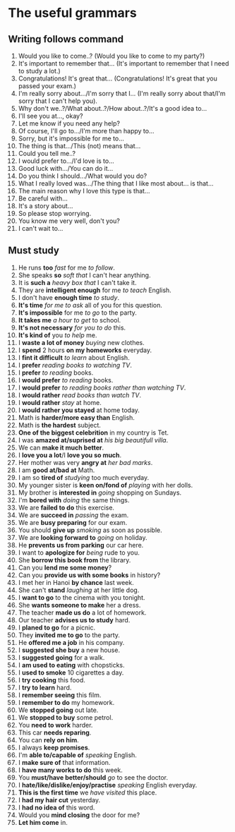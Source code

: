 # The useful grammars

## Writing follows command

1. Would you like to come..? (Would you like to come to my party?)
1. It's important to remember that... (It's important to remember that I need to study a lot.)
1. Congratulations! It's great that... (Congratulations! It's great that you passed your exam.)
1. I'm really sorry about.../I'm sorry that I... (I'm really sorry about that/I'm sorry that I can't help you).
1. Why don't we..?/What about..?/How about..?/It's a good idea to...
1. I'll see you at..., okay?
1. Let me know if you need any help?
1. Of course, I'll go to.../I'm more than happy to...
1. Sorry, but it's impossible for me to...
1. The thing is that.../This (not) means that...
1. Could you tell me..?
1. I would prefer to.../I'd love is to...
1. Good luck with.../You can do it...
1. Do you think I should.../What would you do?
1. What I really loved was.../The thing that I like most about... is that...
1. The main reason why I love this type is that...
1. Be careful with...
1. It's a story about...
1. So please stop worrying.
1. You know me very well, don't you?
1. I can't wait to...

## Must study

1. He runs **too** *fast* for me *to follow*.
1. She speaks **so** *soft that* I can't hear anything.
1. It is **such a** *heavy box that* I can't take it.
1. They are **intelligent enough** for me *to teach* English.
1. I don't have **enough time** *to study*.
1. **It's time** *for me to ask* all of you for this question.
1. **It's impossible** for me *to go* to the party.
1. **It takes me** *a hour to get* to school.
1. **It's not necessary** *for you to do* this.
1. **It's kind of** you *to help* me.
1. I **waste a lot of money** *buying* new clothes.
1. I **spend** 2 hours **on my homeworks** everyday.
1. I **fint it difficult** *to learn* about English.
1. I **prefer** *reading books to watching TV*.
1. I **prefer** *to reading* books.
1. I **would prefer** *to reading* books.
1. I **would prefer** *to reading books rather than watching TV*.
1. I **would rather** *read books than watch TV*.
1. I **would rather** *stay* at home.
1. I **would rather you stayed** at home today.
1. Math is **harder/more easy than** English.
1. Math is **the hardest** subject.
1. **One of the biggest celebrition** in my country is Tet.
1. I was **amazed at/suprised at** *his big beautifull villa*.
1. We can **make it much better**.
1. I **love you a lot**/I **love you so much**.
1. Her mother was very **angry at** *her bad marks*.
1. I am **good at/bad at** Math.
1. I am so **tired of** *studying* too much everyday.
1. My younger sister is **keen on/fond of** *playing* with her dolls.
1. My brother is **interested in** *going* shopping on Sundays.
1. I'm **bored with** *doing* the same things.
1. We are **failed to do** this exercise.
1. We are **succeed in** *passing* the exam.
1. We are **busy preparing** for our exam.
1. You should **give up** *smoking* as soon as possible.
1. We are **looking forward to** *going* on holiday.
1. He **prevents us from parking** our car here.
1. I want to **apologize for** *being* rude to you.
1. She **borrow this book from** the library.
1. Can you **lend me some money**?
1. Can you **provide us with some books** in history?
1. I met her in Hanoi **by chance** last week.
1. She can't **stand** *laughing* at her little dog.
1. I **want to go** to the cinema with you tonight.
1. She **wants someone to make** her a dress.
1. The teacher **made us do** a lot of homework.
1. Our teacher **advises us to study** hard.
1. I **planed to go** for a picnic.
1. They **invited me to go** to the party.
1. He **offered me a job** in his company.
1. I **suggested she buy** a new house.
1. I **suggested going** for a walk.
1. I **am used to eating** with chopsticks.
1. I **used to smoke** 10 cigarettes a day.
1. I **try cooking** this food.
1. I **try to learn** hard.
1. I **remember seeing** this film.
1. I **remember to do** my homework.
1. We **stopped going** out late.
1. We **stopped to buy** some petrol.
1. You **need to work** harder.
1. This car **needs reparing**.
1. You can **rely on him**.
1. I always **keep promises**.
1. I'm **able to/capable of** *speaking* English.
1. I **make sure of** that information.
1. I **have many works to do** this week.
1. You **must/have better/should** *go* to see the doctor.
1. I **hate/like/dislike/enjoy/practise** *speaking* English everyday.
1. **This is the first time** we *have visited* this place.
1. I **had my hair cut** yesterday.
1. I **had no idea of** this word.
1. Would you **mind closing** the door for me?
1. **Let him come** in.
